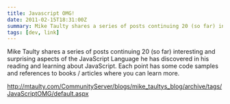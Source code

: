 ```yaml
---
title: Javascript OMG!
date: 2011-02-15T18:31:00Z
summary: Mike Taulty shares a series of posts continuing 20 (so far) interesting and surprising aspects of the JavaScript Language
tags: [dev, link]
---
```


Mike Taulty shares a series of posts continuing 20 (so far) interesting and surprising aspects of the JavaScript Language he has discovered in his reading and learning about JavaScript. Each point has some code samples and references to books / articles where you can learn more.

http://mtaulty.com/CommunityServer/blogs/mike_taultys_blog/archive/tags/JavaScriptOMG/default.aspx